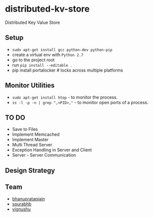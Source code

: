 # distributed-kv-store
Distributed Key Value Store

## Setup 
- `sudo apt-get install gcc python-dev python-pip`
- create a virtual env with `Python 2.7`
- go to the project root 
- run `pip install --editable .`
- pip install portalocker # locks across multiple platforms
## Monitor Utilities
- `sudo apt-get install htop` - to monitor the process. 
- `ss -l -p -n | grep ",<PID>,"` - to monitor open ports of a process.


## TO DO
- Save to Files
- Implement Memcached
- Implement Master
- Multi Thread Server
- Exception Handling in Server and Client
- Server - Server Communication

## Design Strategy


## Team
- [bhanupratapjain](https://github.ccs.neu.edu/bhanupratapjain)
- [sourabhb](https://github.ccs.neu.edu/sourabhb)
- [vignushu](https://github.ccs.neu.edu/vignushu)